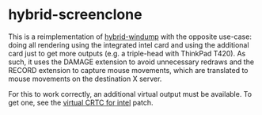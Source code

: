 # hybrid-screenclone

This is a reimplementation of [hybrid-windump][hybrid-windump] with the
opposite use-case: doing all rendering using the integrated intel card and
using the additional card just to get more outputs (e.g. a triple-head with
ThinkPad T420). As such, it uses the DAMAGE extension to avoid unnecessary
redraws and the RECORD extension to capture mouse movements, which are
translated to mouse movements on the destination X server.

For this to work correctly, an additional virtual output must be
available. To get one, see the [virtual CRTC for intel][patch] patch.

[hybrid-windump]: https://github.com/harp1n/hybrid-windump
[patch]: https://github.com/liskin/patches/blob/master/hacks/xserver-xorg-video-intel-2.18.0_virtual_crtc.patch
